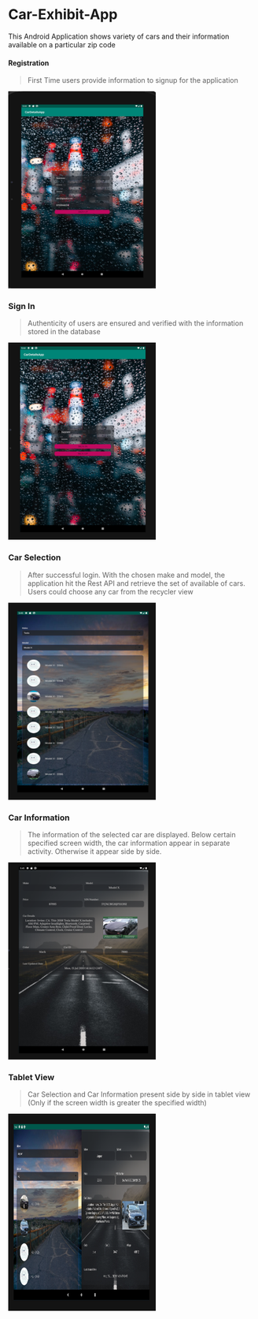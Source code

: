 # Car-Exhibit-App
This Android Application shows variety of cars and their information available on a particular zip code
#### Registration
>First Time users provide information to signup for the application

<img src="https://raw.githubusercontent.com/sainirann/Car-Exhibit-App/master/app/src/main/res/drawable/registration.png" width="300" height="400"> 

### Sign In  
>Authenticity of users are ensured and verified with the information stored in the database

<img src="https://raw.githubusercontent.com/sainirann/Car-Exhibit-App/master/app/src/main/res/drawable/sign_in.png" width="300" height="400"> 

### Car Selection
>After successful login. With the chosen make and model, the application hit the Rest API and retrieve the set of available of cars. Users could choose any car from the recycler view 

<img src="https://raw.githubusercontent.com/sainirann/Car-Exhibit-App/master/app/src/main/res/drawable/carselection.png" width="300" height="400"> 

### Car Information
>The information of the selected car are displayed. Below certain specified screen width, the car information appear in separate activity. Otherwise it appear side by side.

<img src="https://raw.githubusercontent.com/sainirann/Car-Exhibit-App/master/app/src/main/res/drawable/carinformation.png" width="300" height="400"> 

### Tablet View
>Car Selection and Car Information present side by side in tablet view (Only if the screen width is greater the specified width)

<img src="https://raw.githubusercontent.com/sainirann/Car-Exhibit-App/master/app/src/main/res/drawable/landscapeview.png" width="300" height="400"> 



